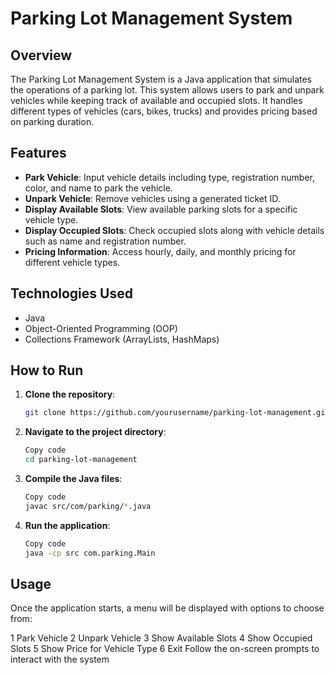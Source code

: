 # Parking Lot Management System

## Overview
The Parking Lot Management System is a Java application that simulates the operations of a parking lot. This system allows users to park and unpark vehicles while keeping track of available and occupied slots. It handles different types of vehicles (cars, bikes, trucks) and provides pricing based on parking duration.

## Features
- **Park Vehicle**: Input vehicle details including type, registration number, color, and name to park the vehicle.
- **Unpark Vehicle**: Remove vehicles using a generated ticket ID.
- **Display Available Slots**: View available parking slots for a specific vehicle type.
- **Display Occupied Slots**: Check occupied slots along with vehicle details such as name and registration number.
- **Pricing Information**: Access hourly, daily, and monthly pricing for different vehicle types.

## Technologies Used
- Java
- Object-Oriented Programming (OOP)
- Collections Framework (ArrayLists, HashMaps)

## How to Run
1. **Clone the repository**:
   ```bash
   git clone https://github.com/yourusername/parking-lot-management.git
2. **Navigate to the project directory**:
   ```bash
   Copy code
   cd parking-lot-management

3. **Compile the Java files**:
   ```bash
   Copy code
   javac src/com/parking/*.java
   
4. **Run the application**:
    ```bash
    Copy code
    java -cp src com.parking.Main

## Usage
Once the application starts, a menu will be displayed with options to choose from:

1 Park Vehicle
2 Unpark Vehicle
3 Show Available Slots
4 Show Occupied Slots
5 Show Price for Vehicle Type
6 Exit
Follow the on-screen prompts to interact with the system
